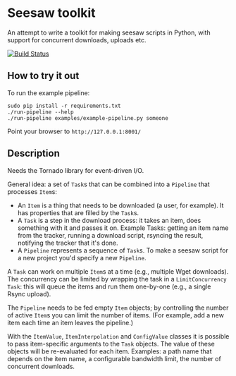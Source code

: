 Seesaw toolkit
==============

An attempt to write a toolkit for making seesaw scripts in Python, with support for concurrent downloads, uploads etc.

[![Build Status](https://secure.travis-ci.org/ArchiveTeam/seesaw-kit.png)](http://travis-ci.org/ArchiveTeam/seesaw-kit)

How to try it out
-----------------

To run the example pipeline:

    sudo pip install -r requirements.txt
    ./run-pipeline --help
    ./run-pipeline examples/example-pipeline.py someone

Point your browser to `http://127.0.0.1:8001/`


Description
-----------

Needs the Tornado library for event-driven I/O.

General idea: a set of `Task`s that can be combined into a `Pipeline` that processes `Item`s:

* An `Item` is a thing that needs to be downloaded (a user, for example). It has properties that are filled by the `Task`s.
* A `Task` is a step in the download process: it takes an item, does something with it and passes it on. Example Tasks: getting an item name from the tracker, running a download script, rsyncing the result, notifying the tracker that it's done.
* A `Pipeline` represents a sequence of `Task`s. To make a seesaw script for a new project you'd specify a new `Pipeline`.

A `Task` can work on multiple `Item`s at a time (e.g., multiple Wget downloads). The concurrency can be limited by wrapping the task in a `LimitConcurrency` `Task`: this will queue the items and run them one-by-one (e.g., a single Rsync upload).

The `Pipeline` needs to be fed empty `Item` objects; by controlling the number of active `Item`s you can limit the number of items. (For example, add a new item each time an item leaves the pipeline.)

With the `ItemValue`, `ItemInterpolation` and `ConfigValue` classes it is possible to pass item-specific arguments to the `Task` objects. The value of these objects will be re-evaluated for each item. Examples: a path name that depends on the item name, a configurable bandwidth limit, the number of concurrent downloads.

